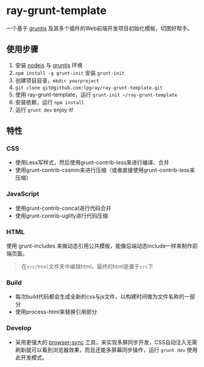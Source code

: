 # ray-grunt-template
一个基于 [gruntjs](http://gruntjs.org) 及其多个插件的Web前端开发项目初始化模板，切图好帮手。

## 使用步骤
1. 安装 [nodejs](http://nodejs.org) 与 [gruntjs](http://gruntjs.com) 环境
2. `npm install -g grunt-init` 安装 `grunt-init`
3. 创建项目目录，`mkdir yourproject`
4. `git clone git@github.com:lpgray/ray-grunt-template.git`
5. 使用 ray-grunt-template，运行 `grunt-init ~/ray-grunt-template`
6. 安装依赖，运行 `npm install`
7. 运行 `grunt dev` enjoy it!

## 特性

### CSS
- 使用Less写样式，然后使用grunt-contrib-less来进行编译、合并
- 使用grunt-contrib-cssmin来进行压缩（或者直接使用grunt-contrib-less来压缩）

### JavaScript
- 使用grunt-contrib-concat进行代码合并
- 使用grunt-contrib-uglify进行代码压缩

### HTML
使用 grunt-includes 来做动态引用公共模板，能像后端动态include一样来制作前端页面。

> 在`src/html`文件夹中编辑html，最终的html是置于`src`下

### Build
- 每次build代码都会生成全新的css与js文件，以构建时间做为文件名称的一部分
- 使用process-html来替换引用部分

### Develop
- 采用更强大的 [browser-sync](https://github.com/shakyShane/browser-sync) 工具，来实现多屏同步开发，CSS自动注入无需刷新就可以看到浏览器效果，而且还能多屏幕同步操作，运行 `grunt dev` 使用此开发模式。
